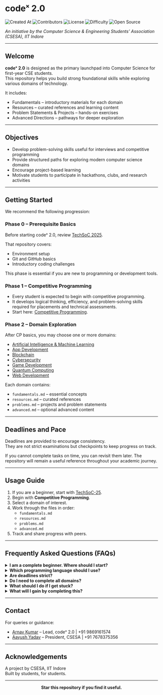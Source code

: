 # codeˣ 2.0

![Created At](https://img.shields.io/github/created-at/CSESA-IITI/codeX-2.0)
![Contributors](https://img.shields.io/github/contributors/CSESA-IITI/codeX-2.0)
![License](https://img.shields.io/github/license/CSESA-IITI/codeX-2.0)
![Difficulty](https://img.shields.io/badge/Difficulty-Beginner%20Friendly-orange.svg)
![Open Source](https://img.shields.io/badge/Open%20Source-Welcome-success.svg)

*An initiative by the Computer Science & Engineering Students’ Association (CSESA), IIT Indore*  

---

## Welcome

**codeˣ 2.0** is designed as the primary launchpad into Computer Science for first-year CSE students.  
This repository helps you build strong foundational skills while exploring various domains of technology.  

It includes:  
- Fundamentals – introductory materials for each domain  
- Resources – curated references and learning content  
- Problem Statements & Projects – hands-on exercises  
- Advanced Directions – pathways for deeper exploration  

---

## Objectives

- Develop problem-solving skills useful for interviews and competitive programming  
- Provide structured paths for exploring modern computer science domains  
- Encourage project-based learning  
- Motivate students to participate in hackathons, clubs, and research activities  

---

## Getting Started

We recommend the following progression:  

### Phase 0 – Prerequisite Basics  
Before starting codeˣ 2.0, review [TechSoC 2025](https://github.com/YashBhamare123/TechSoC-25).  

That repository covers:  
- Environment setup  
- Git and GitHub basics  
- Introductory coding challenges  

This phase is essential if you are new to programming or development tools.  

### Phase 1 – Competitive Programming  
- Every student is expected to begin with competitive programming.  
- It develops logical thinking, efficiency, and problem-solving skills required for placements and technical assessments.  
- Start here: [Competitive Programming](./Competitive%20Programming/README.md).  

### Phase 2 – Domain Exploration  
After CP basics, you may choose one or more domains:  
- [Artificial Intelligence & Machine Learning](./AI%20ML/README.md)  
- [App Development](./App%20Development/README.md)  
- [Blockchain](./Blockchain/README.md)  
- [Cybersecurity](./Cybersecurity/README.md)  
- [Game Development](./Graphics%20Programming/README.md)  
- [Quantum Computing](./Quantum%20Computing/README.md)  
- [Web Development](./Web%20Development/README.md)  

Each domain contains:  
- `fundamentals.md` – essential concepts  
- `resources.md` – curated references  
- `problems.md` – projects and problem statements  
- `advanced.md` – optional advanced content  

---

## Deadlines and Pace

Deadlines are provided to encourage consistency.  
They are not strict examinations but checkpoints to keep progress on track.  

If you cannot complete tasks on time, you can revisit them later. The repository will remain a useful reference throughout your academic journey.  

---

## Usage Guide

1. If you are a beginner, start with [TechSoC-25](https://github.com/YashBhamare123/TechSoC-25).  
2. Begin with **Competitive Programming**.  
3. Select a domain of interest.  
4. Work through the files in order:  
   - `fundamentals.md`  
   - `resources.md`  
   - `problems.md`  
   - `advanced.md`  
5. Track and share progress with peers.  

---

## Frequently Asked Questions (FAQs)

<details>
<summary><strong>I am a complete beginner. Where should I start?</strong></summary>
Start with [TechSoC-25](https://github.com/YashBhamare123/TechSoC-25) for environment setup and basic concepts. Then proceed to Competitive Programming in this repository.
</details>

<details>
<summary><strong>Which programming language should I use?</strong></summary>
Python and C++ are recommended for CP and interviews. However, any programming language may be used. The emphasis is on problem-solving rather than syntax.
</details>

<details>
<summary><strong>Are deadlines strict?</strong></summary>
Deadlines exist to help maintain discipline but are not mandatory. They serve as checkpoints to guide progress, not as examinations.
</details>

<details>
<summary><strong>Do I need to complete all domains?</strong></summary>
No. Competitive Programming is mandatory. After that, you may choose domains according to your interests.
</details>

<details>
<summary><strong>What should I do if I get stuck?</strong></summary>
1. Revisit the `resources.md` file for the relevant domain  
2. Search online using Google or StackOverflow  
3. Break the problem into smaller subproblems  
4. Discuss with peers or seniors  
</details>

<details>
<summary><strong>What will I gain by completing this?</strong></summary>
By the end of this program, you will have:  
- Strong CP foundations  
- Hands-on project experience  
- Preparation for interviews, hackathons, and club activities  
- A portfolio of solved problems and projects  
</details>

---

## Contact

For queries or guidance:  
- [Arnav Kumar](https://github.com/Stonky-Boi) – Lead, codeˣ 2.0 | +91 9869161574  
- [Aayush Yadav](https://github.com/drstrox) – President, CSESA | +91 7678375356  

---

## Acknowledgements

A project by CSESA, IIT Indore  
Built by students, for students.  

---

<div align="center">

**Star this repository if you find it useful.**

</div>
